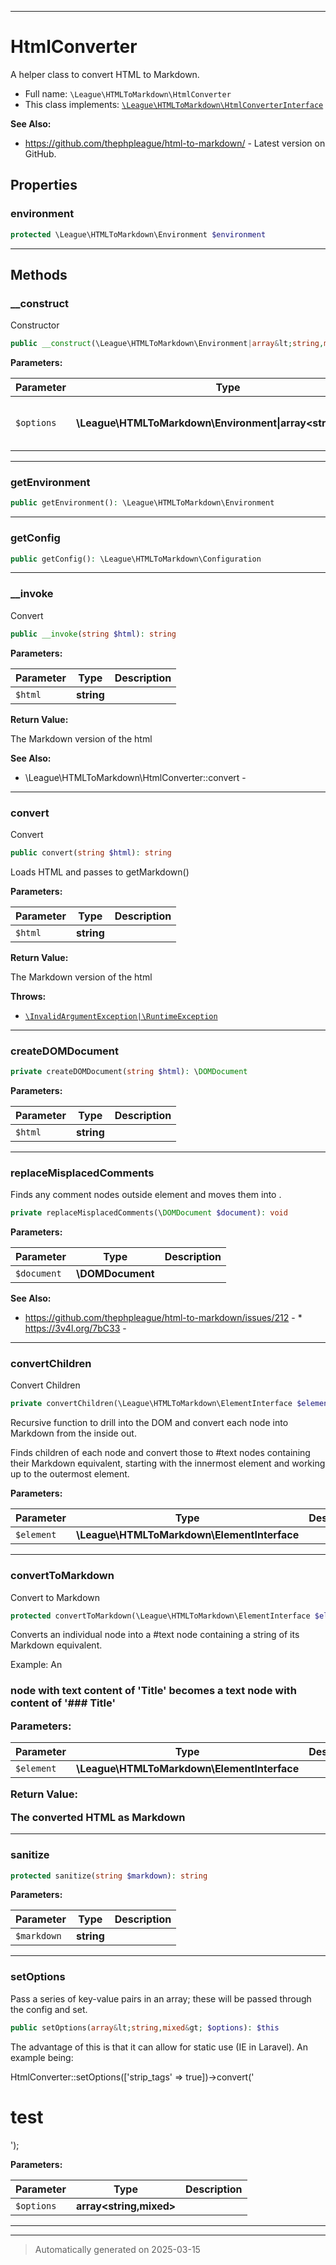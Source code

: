 ***

# HtmlConverter

A helper class to convert HTML to Markdown.



* Full name: `\League\HTMLToMarkdown\HtmlConverter`
* This class implements:
[`\League\HTMLToMarkdown\HtmlConverterInterface`](./HtmlConverterInterface.md)

**See Also:**

* https://github.com/thephpleague/html-to-markdown/ - Latest version on GitHub.



## Properties


### environment



```php
protected \League\HTMLToMarkdown\Environment $environment
```






***

## Methods


### __construct

Constructor

```php
public __construct(\League\HTMLToMarkdown\Environment|array&lt;string,mixed&gt; $options = []): mixed
```








**Parameters:**

| Parameter | Type | Description |
|-----------|------|-------------|
| `$options` | **\League\HTMLToMarkdown\Environment&#124;array<string,mixed>** | Environment object or configuration options |





***

### getEnvironment



```php
public getEnvironment(): \League\HTMLToMarkdown\Environment
```












***

### getConfig



```php
public getConfig(): \League\HTMLToMarkdown\Configuration
```












***

### __invoke

Convert

```php
public __invoke(string $html): string
```








**Parameters:**

| Parameter | Type | Description |
|-----------|------|-------------|
| `$html` | **string** |  |


**Return Value:**

The Markdown version of the html




**See Also:**

* \League\HTMLToMarkdown\HtmlConverter::convert - 

***

### convert

Convert

```php
public convert(string $html): string
```

Loads HTML and passes to getMarkdown()






**Parameters:**

| Parameter | Type | Description |
|-----------|------|-------------|
| `$html` | **string** |  |


**Return Value:**

The Markdown version of the html



**Throws:**

- [`\InvalidArgumentException|\RuntimeException`](../../InvalidArgumentException|/RuntimeException.md)



***

### createDOMDocument



```php
private createDOMDocument(string $html): \DOMDocument
```








**Parameters:**

| Parameter | Type | Description |
|-----------|------|-------------|
| `$html` | **string** |  |





***

### replaceMisplacedComments

Finds any comment nodes outside <html> element and moves them into <body>.

```php
private replaceMisplacedComments(\DOMDocument $document): void
```








**Parameters:**

| Parameter | Type | Description |
|-----------|------|-------------|
| `$document` | **\DOMDocument** |  |





**See Also:**

* https://github.com/thephpleague/html-to-markdown/issues/212 - * https://3v4l.org/7bC33 - 

***

### convertChildren

Convert Children

```php
private convertChildren(\League\HTMLToMarkdown\ElementInterface $element): void
```

Recursive function to drill into the DOM and convert each node into Markdown from the inside out.

Finds children of each node and convert those to #text nodes containing their Markdown equivalent,
starting with the innermost element and working up to the outermost element.






**Parameters:**

| Parameter | Type | Description |
|-----------|------|-------------|
| `$element` | **\League\HTMLToMarkdown\ElementInterface** |  |





***

### convertToMarkdown

Convert to Markdown

```php
protected convertToMarkdown(\League\HTMLToMarkdown\ElementInterface $element): string
```

Converts an individual node into a #text node containing a string of its Markdown equivalent.

Example: An <h3> node with text content of 'Title' becomes a text node with content of '### Title'






**Parameters:**

| Parameter | Type | Description |
|-----------|------|-------------|
| `$element` | **\League\HTMLToMarkdown\ElementInterface** |  |


**Return Value:**

The converted HTML as Markdown




***

### sanitize



```php
protected sanitize(string $markdown): string
```








**Parameters:**

| Parameter | Type | Description |
|-----------|------|-------------|
| `$markdown` | **string** |  |





***

### setOptions

Pass a series of key-value pairs in an array; these will be passed
through the config and set.

```php
public setOptions(array&lt;string,mixed&gt; $options): $this
```

The advantage of this is that it can allow for static use (IE in Laravel).
An example being:

HtmlConverter::setOptions(['strip_tags' => true])->convert('<h1>test</h1>');






**Parameters:**

| Parameter | Type | Description |
|-----------|------|-------------|
| `$options` | **array<string,mixed>** |  |





***


***
> Automatically generated on 2025-03-15
